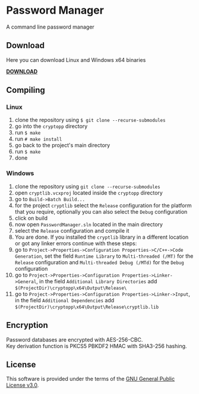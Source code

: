 # Password Manager

A command line password manager

## Download
Here you can download Linux and Windows x64 binaries

**[DOWNLOAD](https://github.com/apavazza/PasswordManager/releases)**

## Compiling

### Linux

1. clone the repository using `$ git clone --recurse-submodules`
2. go into the `cryptopp` directory
3. run `$ make`
4. run `# make install`
5. go back to the project's main directory
6. run `$ make`
7. done

### Windows

1. clone the repository using `git clone --recurse-submodules`
2. open `cryptlib.vcxproj` located inside the `cryptopp` directory
3. go to `Build->Batch Build...`
4. for the project `cryptlib` select the `Release` configuration for the platform that you require, optionally you can also select the `Debug` configuration
5. click on build
6. now open `PasswordManager.sln` located in the main directory
7. select the `Release` configuration and compile it
8. You are done. If you installed the `cryptlib` library in a different location or got any linker errors continue with these steps:
9. go to `Project->Properties->Configuration Properties->C/C++->Code Generation`, set the field `Runtime Library` to `Multi-threaded (/MT)` for the `Release` configuration and `Multi-threaded Debug (/MTd)` for the `Debug` configuration
10. go to `Project->Properties->Configuration Properties->Linker->General`, in the field `Additional Library Directories` add  `$(ProjectDir)\cryptopp\x64\Output\Release\`
11. go to `Project->Properties->Configuration Properties->Linker->Input`, in the field `Additional Dependencies` add `$(ProjectDir)\cryptopp\x64\Output\Release\cryptlib.lib`

## Encryption
Password databases are encrypted with AES-256-CBC.  
Key derivation function is PKCS5 PBKDF2 HMAC with SHA3-256 hashing.

## License
This software is provided under the terms of the [GNU General Public License v3.0](https://www.gnu.org/licenses/gpl-3.0.txt).
